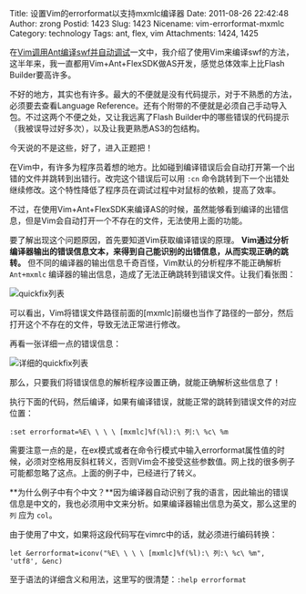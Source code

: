 Title: 设置Vim的errorformat以支持mxmlc编译器
Date: 2011-08-26 22:42:48
Author: zrong
Postid: 1423
Slug: 1423
Nicename: vim-errorformat-mxmlc
Category: technology
Tags: ant, flex, vim
Attachments: 1424, 1425

在[Vim调用Ant编译swf并自动调试](/post/1307.htm "Vim调用Ant编译swf并自动调试")一文中，我介绍了使用Vim来编译swf的方法，这半年来，我一直都用Vim+Ant+FlexSDK做AS开发，感觉总体效率上比Flash
Builder要高许多。

不好的地方，其实也有许多。最大的不便就是没有代码提示，对于不熟悉的方法，必须要去查看Language Reference。还有个附带的不便就是必须自己手动导入包。不过这两个不便之处，又让我远离了Flash Builder中的哪些错误的代码提示（我被误导过好多次），以及让我更熟悉AS3的包结构。

今天说的不是这些，好了，进入正题把！

在Vim中，有许多为程序员着想的地方。比如碰到编译错误后会自动打开第一个出错的文件并跳转到出错行。改完这个错误后可以用 `:cn` 命令跳转到下一个出错处继续修改。这个特性降低了程序员在调试过程中对鼠标的依赖，提高了效率。<!--more-->

不过，在使用Vim+Ant+FlexSDK来编译AS的时候，虽然能够看到编译的出错信息，但是Vim会自动打开一个不存在的文件，无法使用上面的功能。

要了解出现这个问题原因，首先要知道Vim获取编译错误的原理。 **Vim通过分析编译器输出的错误信息文本，来得到自己能识别的出错信息，从而实现正确的跳转。** 但不同的编译器的输出信息千奇百怪，Vim默认的分析程序不能正确解析 `Ant+mxmlc` 编译器的输出信息，造成了无法正确跳转到错误文件。让我们看张图：

![quickfix列表](/wp-content/uploads/2011/08/vim_emf1.png)

可以看出，Vim将错误文件路径前面的[mxmlc]前缀也当作了路径的一部分，然后打开这个不存在的文件，导致无法正常进行修改。

再看一张详细一点的错误信息：

![详细的quickfix列表](/wp-content/uploads/2011/08/vim_emf2.png)

那么，只要我们将错误信息的解析程序设置正确，就能正确解析这些信息了！

执行下面的代码，然后编译，如果有编译错误，就能正常的跳转到错误文件的对应位置：

``` vim
:set errorformat=%E\ \ \ \ [mxmlc]%f(%l):\ 列:\ %c\ %m
```

需要注意一点的是，在ex模式或者在命令行模式中输入errorformat属性值的时候，必须对空格用反斜杠转义，否则Vim会不接受这些参数值。网上找的很多例子可能都忽略了这点。上面的例子中，已经进行了转义。

**为什么例子中有个中文？**因为编译器自动识别了我的语言，因此输出的错误信息是中文的，我也必须用中文来分析。如果编译器输出信息为英文，那么这里的 `列` 应为 `col`。

由于使用了中文，如果将这段代码写在vimrc中的话，就必须进行编码转换：

``` vim
let &errorformat=iconv("%E\ \ \ \ [mxmlc]%f(%l):\ 列:\ %c\ %m", 'utf8', &enc)
```

至于语法的详细含义和用法，这里写的很清楚：`:help errorformat`

